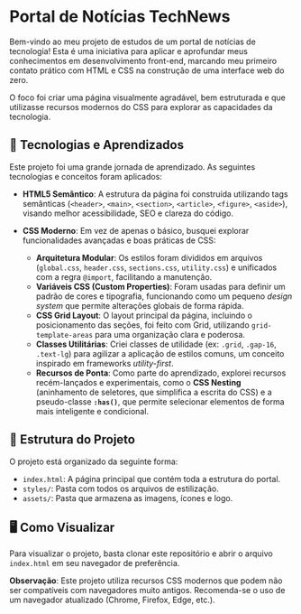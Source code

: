 # Portal de Notícias TechNews 

Bem-vindo ao meu projeto de estudos de um portal de notícias de tecnologia! Esta é uma iniciativa para aplicar e aprofundar meus conhecimentos em desenvolvimento front-end, marcando meu primeiro contato prático com HTML e CSS na construção de uma interface web do zero.

O foco foi criar uma página visualmente agradável, bem estruturada e que utilizasse recursos modernos do CSS para explorar as capacidades da tecnologia.

## 🚀 Tecnologias e Aprendizados

Este projeto foi uma grande jornada de aprendizado. As seguintes tecnologias e conceitos foram aplicados:

-   **HTML5 Semântico**: A estrutura da página foi construída utilizando tags semânticas (`<header>`, `<main>`, `<section>`, `<article>`, `<figure>`, `<aside>`), visando melhor acessibilidade, SEO e clareza do código.

-   **CSS Moderno**: Em vez de apenas o básico, busquei explorar funcionalidades avançadas e boas práticas de CSS:
    -   **Arquitetura Modular**: Os estilos foram divididos em arquivos (`global.css`, `header.css`, `sections.css`, `utility.css`) e unificados com a regra `@import`, facilitando a manutenção.
    -   **Variáveis CSS (Custom Properties)**: Foram usadas para definir um padrão de cores e tipografia, funcionando como um pequeno *design system* que permite alterações globais de forma rápida.
    -   **CSS Grid Layout**: O layout principal da página, incluindo o posicionamento das seções, foi feito com Grid, utilizando `grid-template-areas` para uma organização clara e poderosa.
    -   **Classes Utilitárias**: Criei classes de utilidade (ex: `.grid`, `.gap-16`, `.text-lg`) para agilizar a aplicação de estilos comuns, um conceito inspirado em frameworks *utility-first*.
    -   **Recursos de Ponta**: Como parte do aprendizado, explorei recursos recém-lançados e experimentais, como o **CSS Nesting** (aninhamento de seletores, que simplifica a escrita do CSS) e a pseudo-classe **`:has()`**, que permite selecionar elementos de forma mais inteligente e condicional.

## 📂 Estrutura do Projeto

O projeto está organizado da seguinte forma:

-   `index.html`: A página principal que contém toda a estrutura do portal.
-   `styles/`: Pasta com todos os arquivos de estilização.
-   `assets/`: Pasta que armazena as imagens, ícones e logo.

## 🖥️ Como Visualizar

Para visualizar o projeto, basta clonar este repositório e abrir o arquivo `index.html` em seu navegador de preferência.

**Observação**: Este projeto utiliza recursos CSS modernos que podem não ser compatíveis com navegadores muito antigos. Recomenda-se o uso de um navegador atualizado (Chrome, Firefox, Edge, etc.).
